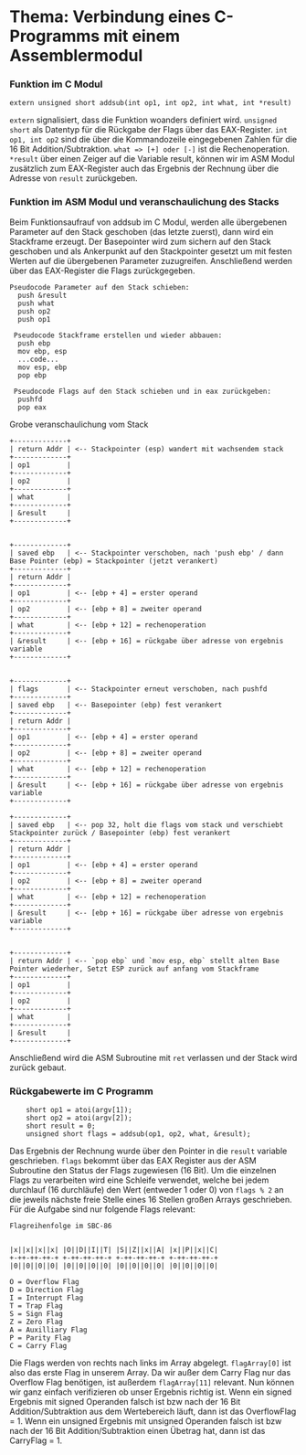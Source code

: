 # Thema: Verbindung eines C-Programms mit einem Assemblermodul

### Funktion im C Modul
```
extern unsigned short addsub(int op1, int op2, int what, int *result)
```
`extern` signalisiert, dass die Funktion woanders definiert wird. `unsigned short` als Datentyp für die Rückgabe der Flags über das EAX-Register. `int op1, int op2` sind die über die Kommandozeile eingegebenen Zahlen für die 16 Bit Addition/Subtraktion. `what => [+] oder [-]` ist die Rechenoperation. `*result` über einen Zeiger auf die Variable result, können wir im ASM Modul zusätzlich zum EAX-Register auch das Ergebnis der Rechnung über die Adresse von `result` zurückgeben.

### Funktion im ASM Modul und veranschaulichung des Stacks
Beim Funktionsaufrauf von addsub im C Modul, werden alle übergebenen Parameter auf den Stack geschoben (das letzte zuerst), dann wird ein Stackframe erzeugt. Der Basepointer wird zum sichern auf den Stack geschoben und als Ankerpunkt auf den Stackpointer gesetzt um mit festen Werten auf die übergebenen Parameter zuzugreifen. Anschließend werden über das EAX-Register die Flags zurückgegeben.
```
Pseudocode Parameter auf den Stack schieben:
  push &result
  push what
  push op2
  push op1
  
 Pseudocode Stackframe erstellen und wieder abbauen:
  push ebp
  mov ebp, esp
  ...code...
  mov esp, ebp
  pop ebp
  
 Pseudocode Flags auf den Stack schieben und in eax zurückgeben:
  pushfd
  pop eax 
```

Grobe veranschaulichung vom Stack
```
+-------------+    
| return Addr | <-- Stackpointer (esp) wandert mit wachsendem stack
+-------------+ 
| op1         |
+-------------+    
| op2         |
+-------------+    
| what        |
+-------------+    
| &result     |
+-------------+


+-------------+
| saved ebp   | <-- Stackpointer verschoben, nach 'push ebp' / dann Base Pointer (ebp) = Stackpointer (jetzt verankert) 
+-------------+    
| return Addr | 
+-------------+ 
| op1         | <-- [ebp + 4] = erster operand
+-------------+    
| op2         | <-- [ebp + 8] = zweiter operand
+-------------+    
| what        | <-- [ebp + 12] = rechenoperation
+-------------+    
| &result     | <-- [ebp + 16] = rückgabe über adresse von ergebnis variable 
+-------------+


+-------------+
| flags       | <-- Stackpointer erneut verschoben, nach pushfd
+-------------+
| saved ebp   | <-- Basepointer (ebp) fest verankert
+-------------+    
| return Addr | 
+-------------+ 
| op1         | <-- [ebp + 4] = erster operand
+-------------+    
| op2         | <-- [ebp + 8] = zweiter operand
+-------------+    
| what        | <-- [ebp + 12] = rechenoperation
+-------------+    
| &result     | <-- [ebp + 16] = rückgabe über adresse von ergebnis variable 
+-------------+
```
```
+-------------+
| saved ebp   | <-- pop 32, holt die flags vom stack und verschiebt Stackpointer zurück / Basepointer (ebp) fest verankert
+-------------+    
| return Addr | 
+-------------+ 
| op1         | <-- [ebp + 4] = erster operand
+-------------+    
| op2         | <-- [ebp + 8] = zweiter operand
+-------------+    
| what        | <-- [ebp + 12] = rechenoperation
+-------------+    
| &result     | <-- [ebp + 16] = rückgabe über adresse von ergebnis variable 
+-------------+


+-------------+    
| return Addr | <-- `pop ebp` und `mov esp, ebp` stellt alten Base Pointer wiederher, Setzt ESP zurück auf anfang vom Stackframe
+-------------+ 
| op1         | 
+-------------+    
| op2         | 
+-------------+    
| what        | 
+-------------+    
| &result     |  
+-------------+
```
Anschließend wird die ASM Subroutine mit `ret` verlassen und der Stack wird zurück gebaut.

### Rückgabewerte im C Programm
```
	short op1 = atoi(argv[1]);
	short op2 = atoi(argv[2]);
	short result = 0;
	unsigned short flags = addsub(op1, op2, what, &result);
```
Das Ergebnis der Rechnung wurde über den Pointer in die `result` variable geschrieben. `flags` bekommt über das EAX Register aus der ASM Subroutine den Status der Flags zugewiesen (16 Bit). Um die einzelnen Flags zu verarbeiten wird eine Schleife verwendet, welche bei jedem durchlauf (16 durchläufe) den Wert (entweder 1 oder 0) von `flags % 2` an die jeweils nächste freie Stelle eines 16 Stellen großen Arrays geschrieben. Für die Aufgabe sind nur folgende Flags relevant:
```
Flagreihenfolge im SBC-86


|x||x||x||x| |O||D||I||T| |S||Z||x||A| |x||P||x||C| 
+-++-++-++-+ +-++-++-++-+ +-++-++-++-+ +-++-++-++-+
|0||0||0||0| |0||0||0||0| |0||0||0||0| |0||0||0||0| 

O = Overflow Flag
D = Direction Flag
I = Interrupt Flag
T = Trap Flag
S = Sign Flag
Z = Zero Flag
A = Auxilliary Flag
P = Parity Flag
C = Carry Flag
```
Die Flags werden von rechts nach links im Array abgelegt. `flagArray[0]` ist also das erste Flag in unserem Array. Da wir außer dem Carry Flag nur das Overflow Flag benötigen, ist außerdem `flagArray[11]` relevant. Nun können wir ganz einfach verifizieren ob unser Ergebnis richtig ist. Wenn ein signed Ergebnis mit signed Operanden falsch ist bzw nach der 16 Bit Addition/Subtraktion aus dem Wertebereich läuft, dann ist das OverflowFlag = 1. Wenn ein unsigned Ergebnis mit unsigned Operanden falsch ist bzw nach der 16 Bit Addition/Subtraktion einen Übetrag hat, dann ist das CarryFlag = 1.

